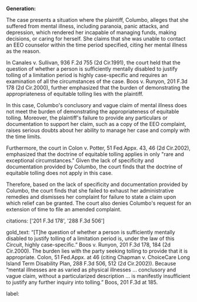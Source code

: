 **Generation:**


The case presents a situation where the plaintiff, Columbo, alleges that she suffered from mental illness, including paranoia, panic attacks, and depression, which rendered her incapable of managing funds, making decisions, or caring for herself. She claims that she was unable to contact an EEO counselor within the time period specified, citing her mental illness as the reason.

In Canales v. Sullivan, 936 F.2d 755 (2d Cir.1991), the court held that the question of whether a person is sufficiently mentally disabled to justify tolling of a limitation period is highly case-specific and requires an examination of all the circumstances of the case. Boos v. Runyon, 201 F.3d 178 (2d Cir.2000), further emphasized that the burden of demonstrating the appropriateness of equitable tolling lies with the plaintiff.

In this case, Columbo's conclusory and vague claim of mental illness does not meet the burden of demonstrating the appropriateness of equitable tolling. Moreover, the plaintiff's failure to provide any particulars or documentation to support her claim, such as a copy of the EEO complaint, raises serious doubts about her ability to manage her case and comply with the time limits.

Furthermore, the court in Colon v. Potter, 51 Fed.Appx. 43, 46 (2d Cir.2002), emphasized that the doctrine of equitable tolling applies in only "rare and exceptional circumstances." Given the lack of specificity and documentation provided by Columbo, the court finds that the doctrine of equitable tolling does not apply in this case.

Therefore, based on the lack of specificity and documentation provided by Columbo, the court finds that she failed to exhaust her administrative remedies and dismisses her complaint for failure to state a claim upon which relief can be granted. The court also denies Columbo's request for an extension of time to file an amended complaint.



citations: ['201 F.3d 178', '288 F.3d 506']

gold_text: “[T]he question of whether a person is sufficiently mentally disabled to justify tolling of a limitation period is, under the law of this Circuit, highly case-specific.” Boos v. Runyon, 201 F.3d 178, 184 (2d Cir.2000). The burden lies with the party seeking tolling to provide that it is appropriate. Colon, 51 Fed.Appx. at 46 (citing Chapman v. ChoiceCare Long Island Term Disability Plan, 288 F.3d 506, 512 (2d Cir.2002)). Because “mental illnesses are as varied as physical illnesses ... conclusory and vague claim, without a particularized description ... is manifestly insufficient to justify any further inquiry into tolling.” Boos, 201 F.3d at 185.

label: 